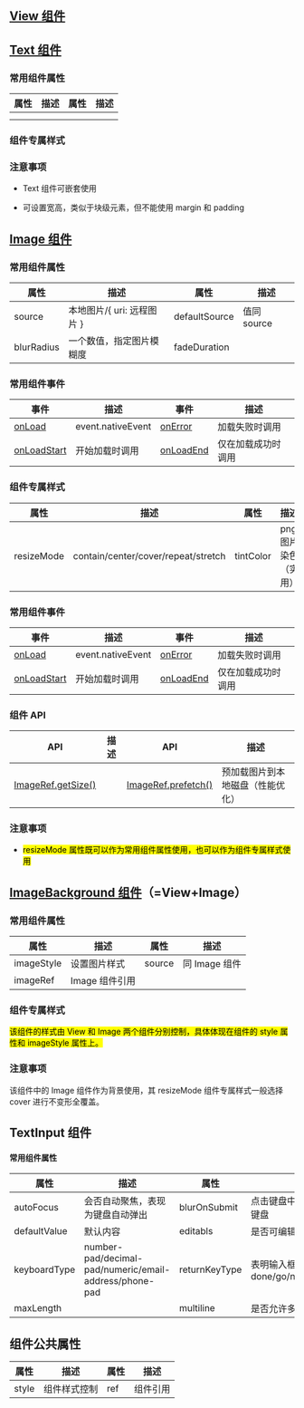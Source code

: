 ## [View 组件](https://reactnative.cn/docs/view)



## [Text 组件](https://reactnative.cn/docs/text)

### 常用组件属性

| 属性 | 描述 | 属性 | 描述 |
| ---- | ---- | ---- | ---- |
|      |      |      |      |
|      |      |      |      |

### 组件专属样式



### 注意事项

- Text 组件可嵌套使用

- 可设置宽高，类似于块级元素，但不能使用 margin 和 padding

## [Image 组件](https://reactnative.cn/docs/image)

### 常用组件属性

| 属性       | 描述                       | 属性          | 描述        |
| ---------- | -------------------------- | ------------- | ----------- |
| source     | 本地图片/{ uri: 远程图片 } | defaultSource | 值同 source |
| blurRadius | 一个数值，指定图片模糊度   | fadeDuration  |             |

### 常用组件事件

| 事件                                                         | 描述              | 事件                                                     | 描述               |
| ------------------------------------------------------------ | ----------------- | -------------------------------------------------------- | ------------------ |
| [onLoad](https://reactnative.cn/docs/image#onload)           | event.nativeEvent | [onError](https://reactnative.cn/docs/image#onerror)     | 加载失败时调用     |
| [onLoadStart](https://reactnative.cn/docs/image#onloadstart) | 开始加载时调用    | [onLoadEnd](https://reactnative.cn/docs/image#onloadend) | 仅在加载成功时调用 |

### 组件专属样式

| 属性       | 描述                                | 属性      | 描述                 |
| ---------- | ----------------------------------- | --------- | -------------------- |
| resizeMode | contain/center/cover/repeat/stretch | tintColor | png 图片染色（实用） |

### 常用组件事件

| 事件                                                         | 描述              | 事件                                                     | 描述               |
| ------------------------------------------------------------ | ----------------- | -------------------------------------------------------- | ------------------ |
| [onLoad](https://reactnative.cn/docs/image#onload)           | event.nativeEvent | [onError](https://reactnative.cn/docs/image#onerror)     | 加载失败时调用     |
| [onLoadStart](https://reactnative.cn/docs/image#onloadstart) | 开始加载时调用    | [onLoadEnd](https://reactnative.cn/docs/image#onloadend) | 仅在加载成功时调用 |

### 组件 API

| API                                                          | 描述 | API                                                          | 描述                             |
| ------------------------------------------------------------ | ---- | ------------------------------------------------------------ | -------------------------------- |
| [ImageRef.getSize()](https://reactnative.cn/docs/image#getsize) |      | [ImageRef.prefetch()](https://reactnative.cn/docs/image#prefetch) | 预加载图片到本地磁盘（性能优化） |

### 注意事项

- <mark>resizeMode 属性既可以作为常用组件属性使用，也可以作为组件专属样式使用</mark>

## [ImageBackground 组件](https://reactnative.cn/docs/imagebackground)（=View+Image）

### 常用组件属性

| 属性       | 描述           | 属性   | 描述          |
| ---------- | -------------- | ------ | ------------- |
| imageStyle | 设置图片样式   | source | 同 Image 组件 |
| imageRef   | Image 组件引用 |        |               |

### 组件专属样式

<mark>该组件的样式由 View 和 Image 两个组件分别控制，具体体现在组件的 style 属性和 imageStyle 属性上。</mark>

### 注意事项

该组件中的 Image 组件作为背景使用，其 resizeMode 组件专属样式一般选择 cover 进行不变形全覆盖。

## TextInput 组件

#### 常用组件属性

| 属性         | 描述                                                   | 属性          | 描述                                             |
| ------------ | ------------------------------------------------------ | ------------- | ------------------------------------------------ |
| autoFocus    | 会否自动聚焦，表现为键盘自动弹出                       | blurOnSubmit  | 点击键盘中的提交是否隐藏键盘                     |
| defaultValue | 默认内容                                               | editabls      | 是否可编辑                                       |
| keyboardType | number-pad/decimal-pad/numeric/email-address/phone-pad | returnKeyType | 表明输入框的的操作类型：done/go/next/search/send |
| maxLength    |                                                        | multiline     | 是否允许多行                                     |

## 组件公共属性

| 属性  | 描述         | 属性 | 描述     |
| ----- | ------------ | ---- | -------- |
| style | 组件样式控制 | ref  | 组件引用 |

